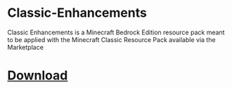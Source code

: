 # Classic-Enhancements
Classic Enhancements is a Minecraft Bedrock Edition resource pack meant to be applied with the Minecraft Classic Resource Pack available via the Marketplace

# [Download](https://github.com/scuttle06/Classic-Enhancements/archive/main.zip)
